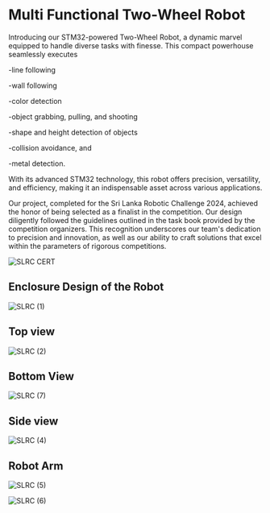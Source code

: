 # Multi Functional Two-Wheel Robot

Introducing our STM32-powered Two-Wheel Robot, a dynamic marvel equipped to handle diverse tasks with finesse. This compact powerhouse seamlessly executes

 -line following

 -wall following

 -color detection

 -object grabbing, pulling, and shooting

-shape and height detection of objects

 -collision avoidance, and

 -metal detection.

 With its advanced STM32 technology, this robot offers precision, versatility, and efficiency, making it an indispensable asset across various applications.

Our project, completed for the Sri Lanka Robotic Challenge 2024, achieved the honor of being selected as a finalist in the competition. Our design diligently followed the guidelines outlined in the task book provided by the competition organizers. This recognition underscores our team's dedication to precision and innovation, as well as our ability to craft solutions that excel within the parameters of rigorous competitions.

![SLRC CERT](https://github.com/TharushiNishelka/Multi-Functional-Two-Wheel-Robot/assets/172804211/9a0c5a63-2c2c-430e-9b70-bf2b0bd3611a)

## Enclosure Design of the Robot

![SLRC (1)](https://github.com/TharushiNishelka/Multi-Functional-Two-Wheel-Robot/assets/172804211/24d668dd-3015-4623-9515-9e6754ce2391)

## Top view

![SLRC (2)](https://github.com/TharushiNishelka/Multi-Functional-Two-Wheel-Robot/assets/172804211/ba1ff5cd-025e-460d-80ac-ee1e0e6b05fe)

## Bottom View

![SLRC (7)](https://github.com/TharushiNishelka/Multi-Functional-Two-Wheel-Robot/assets/172804211/1a5707fe-48fd-440c-9b9b-425d3b7f463b)

## Side view

![SLRC (4)](https://github.com/TharushiNishelka/Multi-Functional-Two-Wheel-Robot/assets/172804211/abbe2b75-3e62-448f-ae7e-249ad2c2d904)

## Robot Arm

![SLRC (5)](https://github.com/TharushiNishelka/Multi-Functional-Two-Wheel-Robot/assets/172804211/310a343c-4a1c-4b2e-a3c9-01bf92a4a987)

![SLRC (6)](https://github.com/TharushiNishelka/Multi-Functional-Two-Wheel-Robot/assets/172804211/c7a49f07-4459-4f1f-a56b-6c385b98a4c1)






